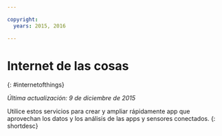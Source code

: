 ```yaml
---

copyright:
  years: 2015, 2016

---
```


# Internet de las cosas
{: #internetofthings}

*Última actualización: 9 de diciembre de 2015*

Utilice estos servicios para crear y ampliar rápidamente app que aprovechan los datos y los análisis de las apps y sensores conectados.
{: shortdesc}



